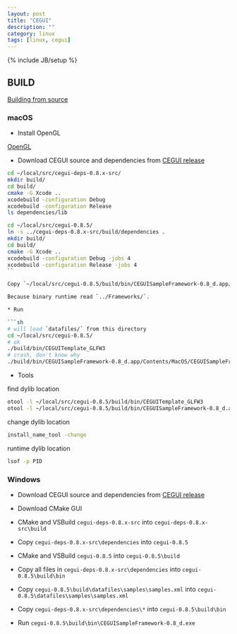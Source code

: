```yaml
---
layout: post
title: "CEGUI"
description: ""
category: linux
tags: [linux, cegui]
---
```

{% include JB/setup %}

## BUILD

[Building from source](http://cegui.org.uk/wiki/Building_from_source)

### macOS

* Install OpenGL

[OpenGL](/blog/opengl/)

* Download CEGUI source and dependencies from [CEGUI release](http://cegui.org.uk/drupal/download)

```sh
cd ~/local/src/cegui-deps-0.8.x-src/
mkdir build/
cd build/
cmake -G Xcode ..
xcodebuild -configuration Debug
xcodebuild -configuration Release
ls dependencies/lib

cd ~/local/src/cegui-0.8.5/
ln -s ../cegui-deps-0.8.x-src/build/dependencies .
mkdir build/
cd build/
cmake -G Xcode ..
xcodebuild -configuration Debug -jobs 4
xcodebuild -configuration Release -jobs 4
``

Copy `~/local/src/cegui-0.8.5/build/bin/CEGUISampleFramework-0.8_d.app/Contents/Frameworks/` to `~/local/src/cegui-0.8.5/build/` with mouse.

Because binary runtime read `../Frameworks/`.

* Run

```sh
# will load `datafiles/` from this directory
cd ~/local/src/cegui-0.8.5/
# ok
./build/bin/CEGUITemplate_GLFW3
# crash, don't know why
./build/bin/CEGUISampleFramework-0.8_d.app/Contents/MacOS/CEGUISampleFramework-0.8_d
```

* Tools

find dylib location

```sh
otool -l ~/local/src/cegui-0.8.5/build/bin/CEGUITemplate_GLFW3
otool -l ~/local/src/cegui-0.8.5/build/bin/CEGUISampleFramework-0.8_d.app/Contents/MacOS/CEGUISampleFramework-0.8_d
```

change dylib location

```sh
install_name_tool -change
```

runtime dylib location

```sh
lsof -p PID
```

### Windows

* Download CEGUI source and dependencies from [CEGUI release](http://cegui.org.uk/drupal/download)

* Download CMake GUI

* CMake and VSBuild `cegui-deps-0.8.x-src` into `cegui-deps-0.8.x-src\build`

* Copy `cegui-deps-0.8.x-src\dependencies` into `cegui-0.8.5`

* CMake and VSBuild `cegui-0.8.5` into `cegui-0.8.5\build`

* Copy all files in `cegui-deps-0.8.x-src\dependencies` into `cegui-0.8.5\build\bin`

* Copy `cegui-0.8.5\build\datafiles\samples\samples.xml` into `cegui-0.8.5\datafiles\samples\samples.xml`

* Copy `cegui-deps-0.8.x-src\dependencies\*` into `cegui-0.8.5\build\bin`

* Run `cegui-0.8.5\build\bin\CEGUISampleFramework-0.8_d.exe`
